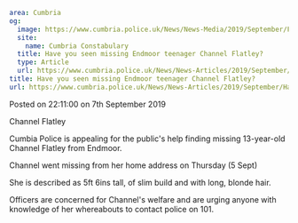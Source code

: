 ```yaml
area: Cumbria
og:
  image: https://www.cumbria.police.uk/News/News-Media/2019/September/FLATLEY-CHANNELjpg.jpg
  site:
    name: Cumbria Constabulary
  title: Have you seen missing Endmoor teenager Channel Flatley?
  type: Article
  url: https://www.cumbria.police.uk/News/News-Articles/2019/September/Have-you-seen-missing-Endmoor-teenager-Channel-Flatley.aspx
title: Have you seen missing Endmoor teenager Channel Flatley?
url: https://www.cumbria.police.uk/News/News-Articles/2019/September/Have-you-seen-missing-Endmoor-teenager-Channel-Flatley.aspx
```

Posted on 22:11:00 on 7th September 2019

Channel Flatley

Cumbia Police is appealing for the public's help finding missing 13-year-old Channel Flatley from Endmoor.

Channel went missing from her home address on Thursday (5 Sept)

She is described as 5ft 6ins tall, of slim build and with long, blonde hair.

Officers are concerned for Channel's welfare and are urging anyone with knowledge of her whereabouts to contact police on 101.
